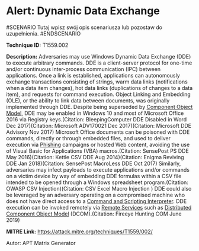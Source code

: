 # Alert: Dynamic Data Exchange

#SCENARIO
Tutaj wpisz swój opis scenariusza lub pozostaw do uzupełnienia.
#ENDSCENARIO

**Technique ID:** T1559.002

**Description:** Adversaries may use Windows Dynamic Data Exchange (DDE) to execute arbitrary commands. DDE is a client-server protocol for one-time and/or continuous inter-process communication (IPC) between applications. Once a link is established, applications can autonomously exchange transactions consisting of strings, warm data links (notifications when a data item changes), hot data links (duplications of changes to a data item), and requests for command execution.  Object Linking and Embedding (OLE), or the ability to link data between documents, was originally implemented through DDE. Despite being superseded by [Component Object Model](https://attack.mitre.org/techniques/T1559/001), DDE may be enabled in Windows 10 and most of Microsoft Office 2016 via Registry keys.(Citation: BleepingComputer DDE Disabled in Word Dec 2017)(Citation: Microsoft ADV170021 Dec 2017)(Citation: Microsoft DDE Advisory Nov 2017)  Microsoft Office documents can be poisoned with DDE commands, directly or through embedded files, and used to deliver execution via [Phishing](https://attack.mitre.org/techniques/T1566) campaigns or hosted Web content, avoiding the use of Visual Basic for Applications (VBA) macros.(Citation: SensePost PS DDE May 2016)(Citation: Kettle CSV DDE Aug 2014)(Citation: Enigma Reviving DDE Jan 2018)(Citation: SensePost MacroLess DDE Oct 2017) Similarly, adversaries may infect payloads to execute applications and/or commands on a victim device by way of embedding DDE formulas within a CSV file intended to be opened through a Windows spreadsheet program.(Citation: OWASP CSV Injection)(Citation: CSV Excel Macro Injection )  DDE could also be leveraged by an adversary operating on a compromised machine who does not have direct access to a [Command and Scripting Interpreter](https://attack.mitre.org/techniques/T1059). DDE execution can be invoked remotely via [Remote Services](https://attack.mitre.org/techniques/T1021) such as [Distributed Component Object Model](https://attack.mitre.org/techniques/T1021/003) (DCOM).(Citation: Fireeye Hunting COM June 2019)

**MITRE Link:** https://attack.mitre.org/techniques/T1559/002/

Autor: APT Matrix Generator

<!--
Tactics: 
Technique ID: T1559.002
Status: Pending
-->
